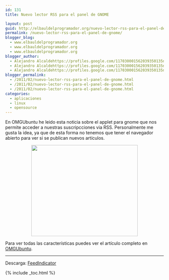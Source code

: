 ```yaml
---
id: 131
title: Nuevo lector RSS para el panel de GNOME

layout: post
guid: http://elbauldelprogramador.org/nuevo-lector-rss-para-el-panel-de-gnome/
permalink: /nuevo-lector-rss-para-el-panel-de-gnome/
blogger_blog:
  - www.elbauldelprogramador.org
  - www.elbauldelprogramador.org
  - www.elbauldelprogramador.org
blogger_author:
  - Alejandro Alcaldehttps://profiles.google.com/117030001562039350135noreply@blogger.com
  - Alejandro Alcaldehttps://profiles.google.com/117030001562039350135noreply@blogger.com
  - Alejandro Alcaldehttps://profiles.google.com/117030001562039350135noreply@blogger.com
blogger_permalink:
  - /2011/02/nuevo-lector-rss-para-el-panel-de-gnome.html
  - /2011/02/nuevo-lector-rss-para-el-panel-de-gnome.html
  - /2011/02/nuevo-lector-rss-para-el-panel-de-gnome.html
categories:
  - aplicaciones
  - linux
  - opensource
---
```

En OMGUbuntu he leido esta noticia sobre el applet para gnome que nos permite acceder a nuestras suscripcciones via RSS. Personalmente me gusta la idea, ya que de esta forma no tenemos que tener el navegador abierto para ver si se publican nuevos artículos.

<div class="separator" style="clear: both; text-align: center;">
  <a href="http://www.omgubuntu.co.uk/images/2011/02/Selection_001_thumb2.png" imageanchor="1" style="margin-left:1em; margin-right:1em"><img border="0" height="290" width="338" src="http://www.omgubuntu.co.uk/images/2011/02/Selection_001_thumb2.png" /></a>
</div>

  
<!--more-->

  
Para ver todas las características puedes ver el artículo completo en <a target="_blank" href="http://www.omgubuntu.co.uk/2011/02/feed-indicator-a-new-rss-applet-for-your-panel/">OMGUbuntu</a>.

* * *

  
Descarga: <a target="_blank" href="http://code.google.com/p/feedindicator/downloads/detail?name=feedindicator-20110207.tar.gz">FeedIndicator</a></p> 



{% include _toc.html %}
